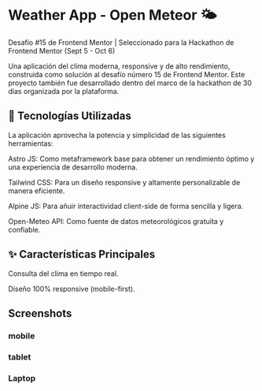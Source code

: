 # Weather App - Open Meteor 🌤️

Desafío #15 de Frontend Mentor | Seleccionado para la Hackathon de Frontend Mentor (Sept 5 - Oct 6)

Una aplicación del clima moderna, responsive y de alto rendimiento, construida como solución al desafío número 15 de Frontend Mentor. Este proyecto también fue desarrollado dentro del marco de la hackathon de 30 días organizada por la plataforma.

## 🚀 Tecnologías Utilizadas

La aplicación aprovecha la potencia y simplicidad de las siguientes herramientas:

Astro JS: Como metaframework base para obtener un rendimiento óptimo y una experiencia de desarrollo moderna.

Tailwind CSS: Para un diseño responsive y altamente personalizable de manera eficiente.

Alpine JS: Para añuir interactividad client-side de forma sencilla y ligera.

Open-Meteo API: Como fuente de datos meteorológicos gratuita y confiable.

## ✨ Características Principales

Consulta del clima en tiempo real.

Diseño 100% responsive (mobile-first).

## Screenshots

### mobile

### tablet

### Laptop